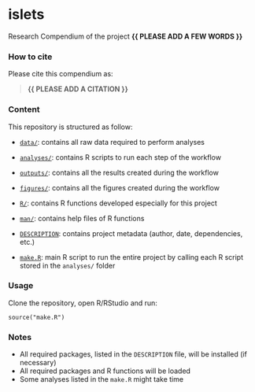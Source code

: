 <!-- README.md is generated from README.Rmd. Please edit that file -->

# islets

<!-- badges: start -->
<!-- badges: end -->

Research Compendium of the project **{{ PLEASE ADD A FEW WORDS }}**

### How to cite

Please cite this compendium as:

> **{{ PLEASE ADD A CITATION }}**

### Content

This repository is structured as follow:

-   [`data/`](https://github.com/CamilleCoux/islets/tree/master/data):
    contains all raw data required to perform analyses

-   [`analyses/`](https://github.com/CamilleCoux/islets/tree/master/analyses/):
    contains R scripts to run each step of the workflow

-   [`outputs/`](https://github.com/CamilleCoux/islets/tree/master/outputs):
    contains all the results created during the workflow

-   [`figures/`](https://github.com/CamilleCoux/islets/tree/master/figures):
    contains all the figures created during the workflow

-   [`R/`](https://github.com/CamilleCoux/islets/tree/master/R):
    contains R functions developed especially for this project

-   [`man/`](https://github.com/CamilleCoux/islets/tree/master/man):
    contains help files of R functions

-   [`DESCRIPTION`](https://github.com/CamilleCoux/islets/tree/master/DESCRIPTION):
    contains project metadata (author, date, dependencies, etc.)

-   [`make.R`](https://github.com/CamilleCoux/islets/tree/master/make.R):
    main R script to run the entire project by calling each R script
    stored in the `analyses/` folder

### Usage

Clone the repository, open R/RStudio and run:

    source("make.R")

### Notes

-   All required packages, listed in the `DESCRIPTION` file, will be
    installed (if necessary)
-   All required packages and R functions will be loaded
-   Some analyses listed in the `make.R` might take time
